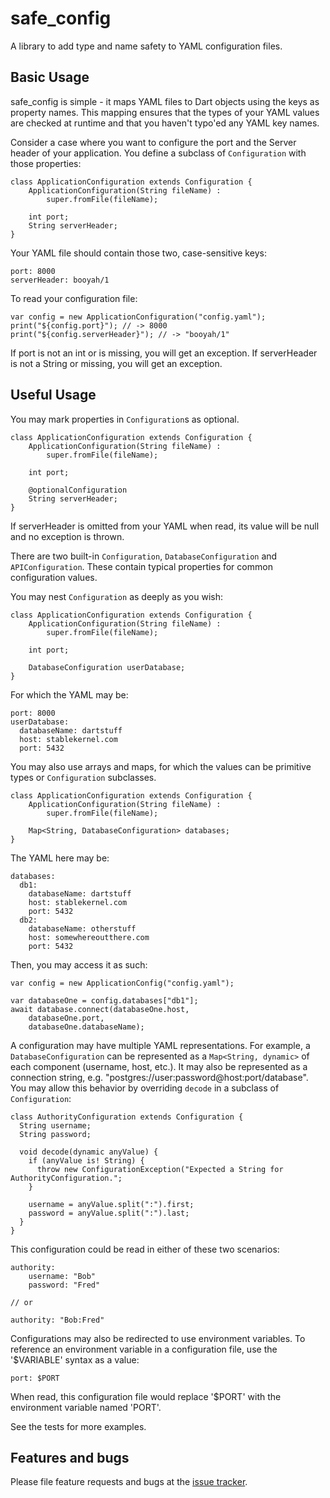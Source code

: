 # safe_config

A library to add type and name safety to YAML configuration files.

## Basic Usage

safe_config is simple - it maps YAML files to Dart objects using the keys as property names. 
This mapping ensures that the types of your YAML values are checked at runtime and that 
you haven't typo'ed any YAML key names.

Consider a case where you want to configure the port and the Server header of your application.
You define a subclass of `Configuration` with those properties:

```
class ApplicationConfiguration extends Configuration {
 	ApplicationConfiguration(String fileName) : 
 		super.fromFile(fileName);
	
	int port;
	String serverHeader;
}
```

Your YAML file should contain those two, case-sensitive keys:

```
port: 8000
serverHeader: booyah/1
```

To read your configuration file:

```
var config = new ApplicationConfiguration("config.yaml");
print("${config.port}"); // -> 8000
print("${config.serverHeader}"); // -> "booyah/1"
```

If port is not an int or is missing, you will get an exception. 
If serverHeader is not a String or missing, you will get an exception.

## Useful Usage

You may mark properties in `Configuration`s as optional.
```
class ApplicationConfiguration extends Configuration {
 	ApplicationConfiguration(String fileName) : 
 		super.fromFile(fileName);
	
	int port;
	
	@optionalConfiguration
	String serverHeader;
}
```

If serverHeader is omitted from your YAML when read, its value will be null and no exception is thrown.

There are two built-in `Configuration`, `DatabaseConfiguration` and `APIConfiguration`. These contain
typical properties for common configuration values.

You may nest `Configuration` as deeply as you wish:

```
class ApplicationConfiguration extends Configuration {
 	ApplicationConfiguration(String fileName) : 
 		super.fromFile(fileName);
	
	int port;
	
	DatabaseConfiguration userDatabase;
}
```

For which the YAML may be:
```
port: 8000
userDatabase:
  databaseName: dartstuff
  host: stablekernel.com
  port: 5432
```

You may also use arrays and maps, for which the values can be primitive types or `Configuration` subclasses.
```
class ApplicationConfiguration extends Configuration {
 	ApplicationConfiguration(String fileName) : 
 		super.fromFile(fileName);
		
	Map<String, DatabaseConfiguration> databases;
}
```

The YAML here may be:
```
databases:
  db1:
    databaseName: dartstuff
    host: stablekernel.com
    port: 5432
  db2:
    databaseName: otherstuff
    host: somewhereoutthere.com
    port: 5432
```

Then, you may access it as such:

```
var config = new ApplicationConfig("config.yaml");

var databaseOne = config.databases["db1"];
await database.connect(databaseOne.host, 
	databaseOne.port, 
	databaseOne.databaseName);
```

A configuration may have multiple YAML representations. For example, a `DatabaseConfiguration` can be represented as a `Map<String, dynamic>` of each component (username, host, etc.). It may also be represented as a connection string, e.g. "postgres://user:password@host:port/database". You may allow this behavior by overriding `decode` in a subclass of `Configuration`:

```
class AuthorityConfiguration extends Configuration {
  String username;
  String password;

  void decode(dynamic anyValue) {
    if (anyValue is! String) {
      throw new ConfigurationException("Expected a String for AuthorityConfiguration.";
    }

    username = anyValue.split(":").first;
    password = anyValue.split(":").last;
  }
}
```

This configuration could be read in either of these two scenarios:

```
authority:
    username: "Bob"
    password: "Fred"

// or

authority: "Bob:Fred"
```

Configurations may also be redirected to use environment variables. To reference an environment variable in a configuration file, use the '$VARIABLE' syntax as a value:

```
port: $PORT
```

When read, this configuration file would replace '$PORT' with the environment variable named 'PORT'.

See the tests for more examples.

## Features and bugs

Please file feature requests and bugs at the [issue tracker][tracker].

[tracker]: http://github.com/stablekernel/safe_config/issues
